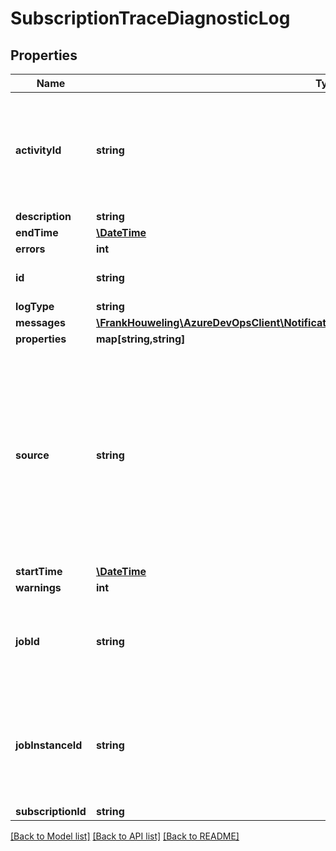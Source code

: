 # SubscriptionTraceDiagnosticLog

## Properties
Name | Type | Description | Notes
------------ | ------------- | ------------- | -------------
**activityId** | **string** | Identifier used for correlating to other diagnostics that may have been recorded elsewhere. | [optional] 
**description** | **string** |  | [optional] 
**endTime** | [**\DateTime**](\DateTime.md) |  | [optional] 
**errors** | **int** |  | [optional] 
**id** | **string** | Unique instance identifier. | [optional] 
**logType** | **string** |  | [optional] 
**messages** | [**\FrankHouweling\AzureDevOpsClient\Notification\Model\NotificationDiagnosticLogMessage[]**](NotificationDiagnosticLogMessage.md) |  | [optional] 
**properties** | **map[string,string]** |  | [optional] 
**source** | **string** | This identifier depends on the logType.  For notification jobs, this will be the job Id. For subscription tracing, this will be a special root Guid with the subscription Id encoded. | [optional] 
**startTime** | [**\DateTime**](\DateTime.md) |  | [optional] 
**warnings** | **int** |  | [optional] 
**jobId** | **string** | Indicates the job Id that processed or delivered this subscription | [optional] 
**jobInstanceId** | **string** | Indicates unique instance identifier for the job that processed or delivered this subscription | [optional] 
**subscriptionId** | **string** |  | [optional] 

[[Back to Model list]](../README.md#documentation-for-models) [[Back to API list]](../README.md#documentation-for-api-endpoints) [[Back to README]](../README.md)


